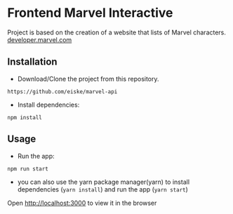 # Frontend Marvel Interactive

Project is based on the creation of a website that lists of Marvel characters.
[developer.marvel.com](https://developer.marvel.com/docs)

## Installation

- Download/Clone the project from this repository.

```
https://github.com/eiske/marvel-api
```

- Install dependencies:

```
npm install
```

## Usage

- Run the app:

```
npm run start
```

- you can also use the yarn package manager(yarn) to install dependencies (`yarn install`) and run the app (`yarn start`)

Open [http://localhost:3000](http://localhost:3000) to view it in the browser
